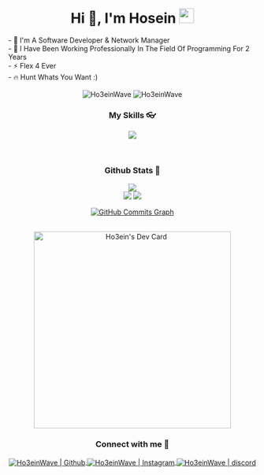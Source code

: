 

<h1 align="center">Hi 👋, I'm Hosein <img src="https://cdn.discordapp.com/emojis/772075111384743946.gif?v=11" width="30"/></h1>
- 🚀 I'm A Software Developer & Network Manager
<br />
- 🌱 I Have Been Working Professionally In The Field Of Programming For 2 Years
<br />
- ⚡ Flex 4 Ever
<br />
- 🔥 Hunt Whats You Want :)
<br />
<br />
<div align="center">
  
<img src="https://komarev.com/ghpvc/?username=Ho3einWave&label=Profile%20views&color=3382ed&style=for-the-badge&" alt="Ho3einWave" /> 
<img src="https://img.shields.io/badge/Open%20Source-%E2%99%A1-blue?style=for-the-badge&color=3382ed" alt="Ho3einWave" />

</div>


<h3 align="center">My Skills 👓</h3>
<div align="center">
<p align="center">
    <a href="https://skillicons.dev">
      <img src='https://skillicons.dev/icons?i=vue,js,jquery,html,markdown,pug,css,sass,bootstrap,nodejs,express,mongodb,php,python,linux,raspberrypi,bash,discord,git,github,heroku,cloudflare,vscode,photoshop,figma,aftereffects' />
    </a>
  </p>
</div>




<br />

<h3 align="center">Github Stats 🧭</h3>
<div align="center">
  <a href="http://www.github.com/ho3einwave"><img src="https://github-readme-stats.vercel.app/api/top-langs/?username=Ho3einwave&langs_count=10&layout=compact&theme=react&hide_border=true&bg_color=0D1117&title_color=3382ed&icon_color=3382ed" /></a>
  
<br />
  <a href="http://www.github.com/ho3einwave"><img src="https://github-readme-streak-stats.herokuapp.com/?user=ho3einwave&stroke=ffffff&background=0D1117&ring=3382ed&fire=3382ed&currStreakNum=ffffff&currStreakLabel=3382ed&sideNums=ffffff&sideLabels=ffffff&dates=ffffff&hide_border=true" /></a>
  <a href="http://www.github.com/ho3einwave"><img src="https://github-readme-stats.vercel.app/api?username=ho3einwave&theme=gruvbox_duo&show_icons=true&include_all_commits=true&count_private=true&theme=react&hide_border=true&bg_color=0D1117&title_color=3382ed&icon_color=3382ed" /></a>



<a href="http://www.github.com/ho3einwave"><img src="https://activity-graph.herokuapp.com/graph?username=ho3einwave&bg_color=0D1117&color=ffffff&line=3382ed&point=ffffff&area_color=0D1117&area=true&hide_border=true&custom_title=GitHub%20Commits%20Graph" alt="GitHub Commits Graph" /></a>

  



<br />
<a href="https://app.daily.dev/ho3einwave"><img src="https://api.daily.dev/devcards/9bb28ed75bb5427b84cbe250acf9ef9e.png?r=mx4" width="400" alt="Ho3ein's Dev Card"/></a>
</div>


<h3 align="center">Connect with me 📩</h3>
<div align="center">
<a href="https://github.com/Ho3einWave">
<img align="center" alt="Ho3einWave | Github"  src="http://img.shields.io/badge/-Github-181717?style=flat-square&logo=github&logoColor=FFFFFF" />
</a>
<a href="https://www.instagram.com/Ho3einwave_/">
<img align="center" alt="Ho3einWave | Instagram"  src="http://img.shields.io/badge/-Instagram-E4405F?style=flat-square&logo=instagram&logoColor=FFFFFF" />
</a>
<a href="https://obsv.ga/main">
<img align="center" alt="Ho3einWave | discord"  src="http://img.shields.io/badge/-Discord-7289DA?style=flat-square&logo=discord&logoColor=FFFFFF" />
</a>
</div>


[github]: https://github.com/Ho3einWave
[Instagram]: https://www.instagram.com/Ho3ein_Wave/
[discord]: https://obsv.ga/main
